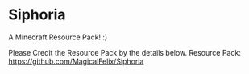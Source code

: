 # Siphoria
A Minecraft Resource Pack! :)

Please Credit the Resource Pack by the details below.
Resource Pack:
  https://github.com/MagicalFelix/Siphoria
